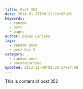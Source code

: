 ```yaml
---
title: Post 352
date: 2014-01-25T09:21:33+07:00
keywords:
  - random
  - post
  - pages
author: Dimas Lanjaka
tags:
  - random post
  - post has 5
category:
  - random post
  - uncategorized
updated: 2013-12-09T02:58:57+07:00
---
```

This is content of post 352